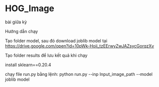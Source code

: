 # HOG_Image
bài giữa kỳ

Hướng dẫn chạy 

Tạo folder model, sau đó download joblib model tại  https://drive.google.com/open?id=10pWk-Hoii_tzEErwyZwJAZsycGorqzXv

Tạo folder results để lưu kết quả khi chạy

install sklearn==0.20.4

chạy file run.py bằng lệnh: python run.py --inp Input_image_path --model joblib model
